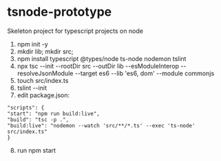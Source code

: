 # tsnode-prototype
Skeleton project for typescript projects on node

1. npm init -y
2. mkdir lib; mkdir src;
3. npm install typescript @types/node ts-node nodemon tslint
4. npx tsc --init --rootDir src --outDir lib --esModuleInterop --resolveJsonModule --target es6 --lib 'es6, dom' --module commonjs
5. touch src/index.ts
6. tslint --init 
7. edit package.json: 

```
"scripts": {
"start": "npm run build:live",
"build": "tsc -p .",
"build:live": "nodemon --watch 'src/**/*.ts' --exec 'ts-node' src/index.ts"
}
```

8. run npm start